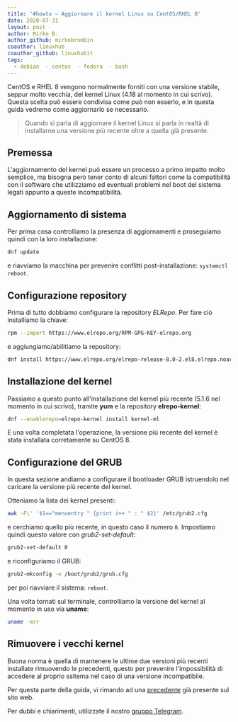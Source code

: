 ```yaml
---
title: '#howto – Aggiornare il kernel Linux su CentOS/RHEL 8'
date: 2020-07-31
layout: post
author: Mirko B.
author_github: mirkobrombin
coauthor: linuxhub
coauthor_github: linuxhubit
tags:
  - debian  - centos  - fedora  - bash
---
```

CentOS e RHEL 8 vengono normalmente forniti con una versione stabile, seppur molto vecchia, del kernel Linux (4.18 al momento in cui scrivo). Questa scelta può essere condivisa come può non esserlo, e in questa guida vedremo come aggiornarlo se necessario.

> Quando si parla di aggiornare il kernel Linux si parla in realtà di installarne una versione più recente oltre a quella già presente.

## Premessa

L'aggiornamento del kernel può essere un processo a primo impatto molto semplice, ma bisogna però tener conto di alcuni fattori come la compatibilità con il software che utilizziamo ed eventuali problemi nel boot del sistema legati appunto a queste incompatibilità.

## Aggiornamento di sistema

Per prima cosa controlliamo la presenza di aggiornamenti e proseguiamo quindi con la loro installazione:

```bash
dnf update
```

e riavviamo la macchina per prevenire conflitti post-installazione: `systemctl reboot`.

## Configurazione repository

Prima di tutto dobbiamo configurare la repository *ELRepo*. Per fare ciò installiamo la chiave:

```bash
rpm --import https://www.elrepo.org/RPM-GPG-KEY-elrepo.org
```

e aggiungiamo/abilitiamo la repository:

```bash
dnf install https://www.elrepo.org/elrepo-release-8.0-2.el8.elrepo.noarch.rpm
```

## Installazione del kernel

Passiamo a questo punto all'installazione del kernel più recente (5.1.6 nel momento in cui scrivo), tramite **yum** e la repository **elrepo-kernel**:

```bash
dnf --enablerepo=elrepo-kernel install kernel-ml
```

E una volta completata l'operazione, la versione più recente del kernel è stata installata corretamente su CentOS 8.

## Configurazione del GRUB

In questa sezione andiamo a configurare il bootloader GRUB istruendolo nel caricare la versione più recente del kernel.

Otteniamo la lista dei kernel presenti:

```bash
awk -F\' '$1=="menuentry " {print i++ " : " $2}' /etc/grub2.cfg
```

e cerchiamo quello più recente, in questo caso il numero `0`. Impostiamo quindi questo valore con *grub2-set-default*:

```bash
grub2-set-default 0
```

e riconfiguriamo il GRUB:

```bash
grub2-mkconfig -o /boot/grub2/grub.cfg
```

per poi riavviare il sistema: `reboot`.

Una volta tornati sul terminale, controlliamo la versione del kernel al momento in uso via **uname**:

```bash
uname -msr
```

## Rimuovere i vecchi kernel

Buona norma è quella di mantenere le ultime due versioni più recenti installate rimuovendo le precedenti, questo per prevenire l'impossibilità di accedere al proprio ssitema nel caso di una versione incompatibile.

Per questa parte della guida, vi rimando ad una [precedente](https://linuxhub.it/articles/howto-%E2%80%93-rimuovere-i-vecchi-kernel-da-debian-e-fedora-centos) già presente sul sito web.

Per dubbi e chiarimenti, utilizzate il nostro [gruppo Telegram](https://t.me/linuxpeople).